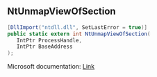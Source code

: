 ## NtUnmapViewOfSection

```csharp
[DllImport("ntdll.dll", SetLastError = true)]
public static extern int NtUnmapViewOfSection(
   IntPtr ProcessHandle,
   IntPtr BaseAddress
);
```

Microsoft documentation: [Link](https://ntdoc.m417z.com/ntunmapviewofsection)
